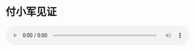 # 付小军见证

<audio style="width: 100%;" preload="false" controls controlslist="nodownload"><source src="http://file.simai.life/audio/mp3/old/27302.mp3" type="audio/mpeg">Your browser does not support the audio element.</audio>


